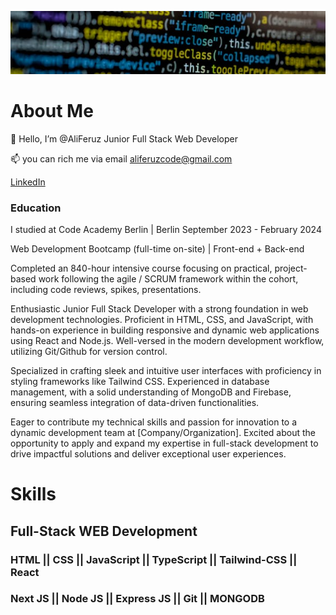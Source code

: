 <!---
AliFeruz/AliFeruz is a ✨ special ✨ repository because its `README.md` (this file) appears on your GitHub profile.
You can click the Preview link to take a look at your changes.
--->
![bacground](top.jpg)

About Me
========

👋 Hello, I’m @AliFeruz Junior Full Stack Web Developer

    
📫 you can rich me via email aliferuzcode@gmail.com

[LinkedIn](https://www.linkedin.com/in/ali-feruz-5840ab164/)


### Education

I studied at Code Academy Berlin | Berlin
September 2023 - February 2024

Web Development Bootcamp (full-time on-site) | Front-end + Back-end

Completed an 840-hour intensive course focusing on practical, project-based work following the agile / SCRUM framework within the cohort, including code reviews, spikes, presentations.

Enthusiastic Junior Full Stack Developer with a strong foundation in web development technologies. Proficient in HTML, CSS, and JavaScript, with hands-on experience in building responsive and dynamic web applications using React and Node.js. Well-versed in the modern development workflow, utilizing Git/Github for version control.

Specialized in crafting sleek and intuitive user interfaces with proficiency in styling frameworks like Tailwind CSS. Experienced in database management, with a solid understanding of MongoDB and Firebase, ensuring seamless integration of data-driven functionalities.

Eager to contribute my technical skills and passion for innovation to a dynamic development team at \[Company/Organization\]. Excited about the opportunity to apply and expand my expertise in full-stack development to drive impactful solutions and deliver exceptional user experiences.


Skills
======

Full-Stack WEB Development
----------------------

### HTML    ||   CSS   ||   JavaScript   ||   TypeScript    ||  Tailwind-CSS   ||  React

### Next JS   ||   Node JS   ||  Express JS   ||   Git   ||  MONGODB


